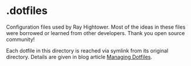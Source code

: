 .dotfiles
===

Configuration files used by Ray Hightower. Most of the ideas in these files were borrowed or learned from other developers. Thank you open source community!

Each dotfile in this directory is reached via symlink from its original directory. Details are given in blog article [Managing Dotfiles](http://rayhightower.com/blog/2014/04/15/managing-dotfiles/).
